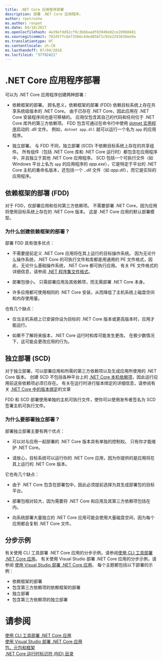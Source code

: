 ```yaml
---
title: .NET Core 应用程序部署
description: 部署 .NET Core 应用程序。
author: rpetrusha
ms.author: ronpet
ms.date: 04/18/2017
ms.openlocfilehash: 4a39efdd92cf9c3bb6aadf83949e02ce20960481
ms.sourcegitcommit: 702d5ffc6e733b6c4ded85bf1c92e2293638ee9a
ms.translationtype: HT
ms.contentlocale: zh-CN
ms.lasthandoff: 07/04/2018
ms.locfileid: "37792421"
---
```

# <a name="net-core-application-deployment"></a>.NET Core 应用程序部署

可以为 .NET Core 应用程序创建两种部署：

- 依赖框架的部署。 顾名思义，依赖框架的部署 (FDD) 依赖目标系统上存在共享系统级版本的 .NET Core。 由于已存在 .NET Core，因此应用在 .NET Core 安装程序间也是可移植的。 应用仅包含其自己的代码和任何位于 .NET Core 库外的第三方依赖项。 FDD 包含可通过在命令行中使用 [dotnet 实用程序](../tools/dotnet.md)启动的 *.dll* 文件。 例如，`dotnet app.dll` 就可以运行一个名为 `app` 的应用程序。

- 独立部署。 与 FDD 不同，独立部署 (SCD) 不依赖目标系统上存在的共享组件。 所有组件（包括 .NET Core 库和 .NET Core 运行时）都包含在应用程序中，并且独立于其他 .NET Core 应用程序。 SCD 包括一个可执行文件（如 Windows 平台上名为 `app` 的应用程序的 *app.exe*），它是特定于平台的 .NET Core 主机的重命名版本，还包括一个 .*.dll* 文件（如 *app.dll*），而它是实际的应用程序。

## <a name="framework-dependent-deployments-fdd"></a>依赖框架的部署 (FDD)

对于 FDD，仅部署应用和任何第三方依赖项。 不需要部署 .NET Core，因为应用将使用目标系统上存在的 .NET Core 版本。 这是 .NET Core 应用的默认部署模型。

### <a name="why-create-a-framework-dependent-deployment"></a>为什么创建依赖框架的部署？

部署 FDD 具有很多优点：

- 不需要提前定义 .NET Core 应用将在其上运行的目标操作系统。 因为无论什么操作系统，.NET Core 的可执行文件和库都是用通用的 PE 文件格式，因此，无论什么基础操作系统，.NET Core 都可执行应用。 有关 PE 文件格式的详细信息，请参阅 [.NET 程序集文件格式](../../standard/assembly-format.md)。

- 部署包很小。 只需部署应用及其依赖项，而无需部署 .NET Core 本身。

- 许多应用都可使用相同的 .NET Core 安装，从而降低了主机系统上磁盘空间和内存使用量。

也有几个缺点：

- 仅当主机系统上已安装你设为目标的 .NET Core 版本或更高版本时，应用才能运行。

- 如果不了解将来版本，.NET Core 运行时和库可能发生更改。 在极少数情况下，这可能会更改应用的行为。

## <a name="self-contained-deployments-scd"></a>独立部署 (SCD)

对于独立部署，可以部署应用和所需的第三方依赖项以及生成应用所使用的 .NET Core 版本。 创建 SCD 不包括各种平台上的 [.NET Core 本机依赖项](https://github.com/dotnet/core/blob/master/Documentation/prereqs.md)，因此运行应用前这些依赖项必须已存在。 有关在运行时进行版本绑定的详细信息，请参阅有关 [.NET Core 中的版本绑定](../versions/selection.md)的文章

FDD 和 SCD 部署使用单独的主机可执行文件，使你可以使用发布者签名为 SCD 签署主机可执行文件。

### <a name="why-deploy-a-self-contained-deployment"></a>为什么要部署独立部署？

部署独立部署主要有两个优点：

- 可以对与应用一起部署的 .NET Core 版本具有单独的控制权。 只有你才能维护 .NET Core。

- 请放心，目标系统可以运行你的 .NET Core 应用，因为你提供的是应用将在其上运行的 .NET Core 版本。

它也有几个缺点：

- 由于 .NET Core 包含在部署包中，因此必须提前选择为其生成部署包的目标平台。

- 部署包相对较大，因为需要将 .NET Core 和应用及其第三方依赖项包括在内。

- 向系统部署大量独立的 .NET Core 应用可能会使用大量磁盘空间，因为每个应用都会复制 .NET Core 文件。

## <a name="step-by-step-examples"></a>分步示例

有关使用 CLI 工具部署 .NET Core 应用的分步示例，请参阅[使用 CLI 工具部署 .NET Core 应用](deploy-with-cli.md)。 有关使用 Visual Studio 部署 .NET Core 应用的分步示例，请参阅 [使用 Visual Studio 部署 .NET Core 应用](deploy-with-vs.md)。 每个主题都包括以下部署的示例：

- 依赖框架的部署
- 包含第三方依赖项的依赖框架的部署
- 独立部署
- 包含第三方依赖项的独立部署

# <a name="see-also"></a>请参阅

[使用 CLI 工具部署 .NET Core 应用](deploy-with-cli.md)   
[使用 Visual Studio 部署 .NET Core 应用](deploy-with-vs.md)   
[包、元包和框架](../packages.md)   
[.NET Core 运行时标识符 (RID) 目录](../rid-catalog.md)
